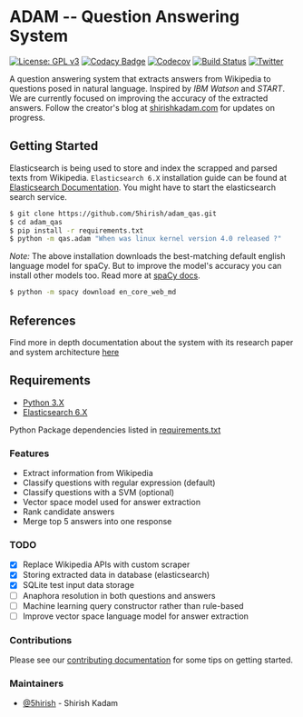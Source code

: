 # ADAM -- Question Answering System

[![License: GPL v3](https://img.shields.io/badge/License-GPL%20v3-blue.svg)](https://www.gnu.org/licenses/gpl-3.0)
[![Codacy Badge](https://api.codacy.com/project/badge/Grade/2e669faacb12496f9d4e97f3a0cfc361)](https://www.codacy.com/app/5hirish/adam_qas?utm_source=github.com&utm_medium=referral&utm_content=5hirish/adam_qas&utm_campaign=badger)
[![Codecov](https://codecov.io/gh/5hirish/adam_qas/branch/master/graph/badge.svg)](https://codecov.io/gh/5hirish/adam_qas)
[![Build Status](https://travis-ci.org/5hirish/adam_qas.svg?branch=master)](https://travis-ci.org/5hirish/adam_qas)
[![Twitter](https://img.shields.io/twitter/follow/openebs.svg?style=social&label=Follow)](https://twitter.com/intent/follow?screen_name=5hirish)

A question answering system that extracts answers from Wikipedia to questions posed in natural language.
Inspired by *IBM Watson* and *START*.
We are currently focused on improving the accuracy of the extracted answers.
Follow the creator's blog at [shirishkadam.com](https://www.shirishkadam.com/) for updates on progress.

## Getting Started

Elasticsearch is being used to store and index the scrapped and parsed texts from Wikipedia.
`Elasticsearch 6.X` installation guide can be found at [Elasticsearch Documentation](https://www.elastic.co/guide/en/elasticsearch/reference/current/_installation.html). 
You might have to start the elasticsearch search service.

```bash
$ git clone https://github.com/5hirish/adam_qas.git
$ cd adam_qas
$ pip install -r requirements.txt
$ python -m qas.adam "When was linux kernel version 4.0 released ?"
```

_Note:_ The above installation downloads the best-matching default english language model for spaCy. But to improve the model's accuracy you can install other models too. Read more at [spaCy docs](https://spacy.io/usage/models).

```bash
$ python -m spacy download en_core_web_md
```
## References

Find more in depth documentation about the system with its research paper and system architecture [here](docs/ARCHI.md)

## Requirements

* [Python 3.X](https://docs.python.org/3/)
* [Elasticsearch 6.X](https://www.elastic.co/guide/en/elasticsearch/reference/current/_installation.html)

Python Package dependencies listed in [requirements.txt](requirements.txt)

### Features

* Extract information from Wikipedia
* Classify questions with regular expression (default)
* Classify questions with a SVM (optional)
* Vector space model used for answer extraction
* Rank candidate answers
* Merge top 5 answers into one response

### TODO

- [x] Replace Wikipedia APIs with custom scraper
- [x] Storing extracted data in database (elasticsearch)
- [x] SQLite test input data storage
- [ ] Anaphora resolution in both questions and answers
- [ ] Machine learning query constructor rather than rule-based
- [ ] Improve vector space language model for answer extraction

### Contributions
Please see our [contributing documentation](docs/CONTRIBUTING.md) for some tips on getting started.

### Maintainers
* [@5hirish](https://github.com/5hirish) - Shirish Kadam

